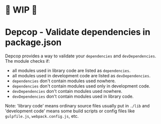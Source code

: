 # :construction: WIP :construction:

# Depcop - Validate dependencies in package.json

Depcop provides a way to validate your `dependencies` and `devDependencies`.
The module checks if:

* all modules used in library code are listed as `dependencies`.
* all modules used in development code are listed as `devDependencies`.
* `dependencies` don't contain modules used nowhere.
* `dependencies` don't contain modules used only in development code.
* `devDependencies` don't contain modules used nowhere.
* `devDependencies` don't contain modules used in library code.

Note: 'library code' means ordinary source files usually put in `./lib`
and 'development code' means some build scripts or config files like
`gulpfile.js`, `webpack.config.js`, etc.

